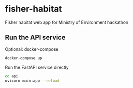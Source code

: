 # fisher-habitat
Fisher habitat web app for Ministry of Environment hackathon

## Run the API service

Optional: docker-compose
```sh
docker-compose up
```

Run the FastAPI service directly
```sh
cd api
uvicorn main:app --reload
```
